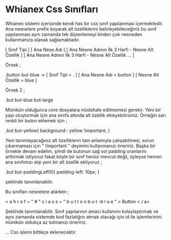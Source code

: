Whianex Css Sınıfları
==========

Whianex sistemi içerisinde kendi has bir css sınıf yapılanması içermektedir. Ana nesnelere prefix koyarak alt özelliklerini belirleyebileceğiniz bu sınıf yapılanması aynı zamanda tek düzenlemeyi birden çok nesneden kullanmanıza olanak sağlamaktadır.

[ Sınıf Tipi ] [ Ana Nese Adı ] [ Ana Nesne Adının İlk 3 Harfi - Nesne Alt Özellik ] [ Ana Nesne Adının İlk 3 Harfi - Nesne Alt Özellik ... ]

Örnek ;

.button but-blue -> [ Sınıf Tipi = . ] [ Ana Nesne Adı = button ] [ Nesne Alt Özellik = blue ]

Örnek 2 ;

.but but-blue but-large 

Mümkün olduğunca core dosyalara müdahale edilmemesi gerekir. Yeni bir yapı oluşturmak için ana sınıfa altında alt özellik ekleyebilirsiniz. Örneğin sarı renkli bir buton eklemek için ;

.but but-yellow{
  background : yellow !important;
}

Yeni tanımlayacağınız alt özelliklerin tam anlamıyla çalışabilmesi, sorun çıkarmaması için " !important " deyimini kullanmanızı öneririz. Başka bir örnekle devam edelim, şimdi de butonun sağ sol padding oranlarını arttırmak istiyoruz fakat böyle bir sınıf henüz mevcut değil, öyleyse hemen ana sınıfımızı alıp yeni bir alt özellik ekliyoruz ;

.but but-paddingLeft10{
  padding-left: 10px;
}

şeklinde tanımlanabilir.

Bu sınıfları nesnelere atarken ;

< a    h r e f    =   "   #    "    c l a s s = " b u t t o n   b u t -b l u e " > Button < / a>

Şeklinde tanımlanabilir. Sınıf yapılarının amacı kullanımı kolaylaştırmak ve aynı zamanda sistemde kod fazlalığını atmak olacağı için id ile işlemlerinini mümkün oldukça az tutmanızı öneririz.

... Css işlemi bittikçe eklenecektir.
